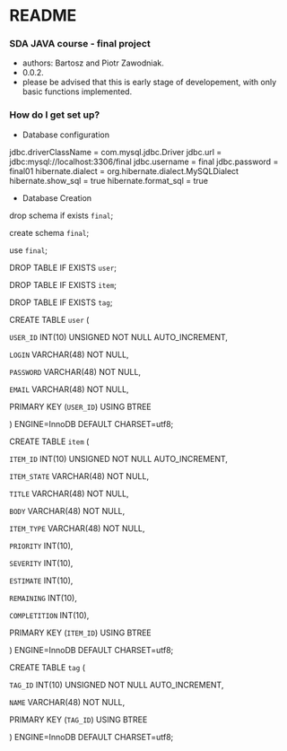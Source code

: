 # README #

### SDA JAVA course - final project ###
* authors: Bartosz and Piotr Zawodniak.
* 0.0.2.
* please be advised that this is early stage of developement, with only basic functions implemented.


### How do I get set up? ###

* Database configuration

jdbc.driverClassName = com.mysql.jdbc.Driver
jdbc.url = jdbc:mysql://localhost:3306/final
jdbc.username = final
jdbc.password = final01
hibernate.dialect = org.hibernate.dialect.MySQLDialect
hibernate.show_sql = true
hibernate.format_sql = true


* Database Creation

drop schema if exists `final`;

create schema `final`;

use `final`;

DROP TABLE IF EXISTS `user`;

DROP TABLE IF EXISTS `item`;

DROP TABLE IF EXISTS `tag`;



CREATE TABLE `user` (

  `USER_ID` INT(10) UNSIGNED NOT NULL AUTO_INCREMENT,

  `LOGIN` VARCHAR(48) NOT NULL,
  
  `PASSWORD` VARCHAR(48) NOT NULL,
  
  `EMAIL` VARCHAR(48) NOT NULL,

  PRIMARY KEY (`USER_ID`) USING BTREE

) ENGINE=InnoDB DEFAULT CHARSET=utf8;



CREATE TABLE `item` (

  `ITEM_ID` INT(10) UNSIGNED NOT NULL AUTO_INCREMENT,
  
  `ITEM_STATE` VARCHAR(48) NOT NULL,

  `TITLE` VARCHAR(48) NOT NULL,

  `BODY` VARCHAR(48) NOT NULL,
  
  `ITEM_TYPE` VARCHAR(48) NOT NULL,

  `PRIORITY` INT(10),

  `SEVERITY` INT(10),

  `ESTIMATE` INT(10),

  `REMAINING` INT(10),

  `COMPLETITION` INT(10),

  PRIMARY KEY (`ITEM_ID`) USING BTREE

) ENGINE=InnoDB DEFAULT CHARSET=utf8;



CREATE TABLE `tag` (

  `TAG_ID` INT(10) UNSIGNED NOT NULL AUTO_INCREMENT,

  `NAME` VARCHAR(48) NOT NULL,

  PRIMARY KEY (`TAG_ID`) USING BTREE

) ENGINE=InnoDB DEFAULT CHARSET=utf8;